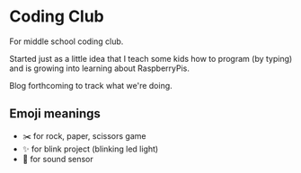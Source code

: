 # Coding Club
For middle school coding club.

Started just as a little idea that I teach some kids how to program (by typing) and is growing into learning about RaspberryPis.

Blog forthcoming to track what we're doing.

## Emoji meanings
- :scissors: for rock, paper, scissors game
- :sparkles: for blink project (blinking led light)
- :loudspeaker: for sound sensor
